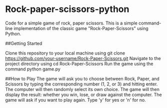 # Rock-paper-scissors-python
Code for a simple game of rock, paper scissors.
This is a simple command-line implementation of the classic game "Rock-Paper-Scissors" using Python.

##Getting Started

Clone this repository to your local machine using git clone https://github.com/your-username/Rock-Paper-Scissors.git
Navigate to the project directory using cd Rock-Paper-Scissors
Run the game using the command python game.py

##How to Play
The game will ask you to choose between Rock, Paper, and Scissors by typing the corresponding number (1, 2, or 3) and hitting enter.
The computer will then randomly select its own choice.
The game will then display the result: whether you win, lose, or draw against the computer.
The game will ask if you want to play again. Type 'y' for yes or 'n' for no.
